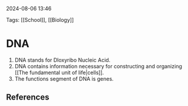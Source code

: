 2024-08-06 13:46

Tags: [[School]], [[Biology]]


# DNA
1. DNA stands for Dloxyribo Nucleic Acid.
2. DNA contains information necessary for constructing and organizing [[The fundamental unit of life|cells]].
3. The functions segment of DNA is genes.


## References